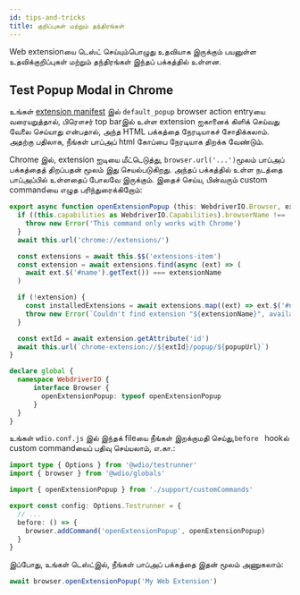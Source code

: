 ```yaml
---
id: tips-and-tricks
title: குறிப்புகள் மற்றும் தந்திரங்கள்
---
```


Web extensionயை டெஸ்ட் செய்யும்பொழுது உதவியாக இருக்கும் பயனுள்ள உதவிக்குறிப்புகள் மற்றும் தந்திரங்கள் இந்தப் பக்கத்தில் உள்ளன.

## Test Popup Modal in Chrome

உங்கள் [extension manifest](https://developer.mozilla.org/en-US/docs/Mozilla/Add-ons/WebExtensions/manifest.json/browser_action) இல் `default_popup` browser action entryயை வரையறுத்தால், பிரௌசர் top barஇல் உள்ள extension ஐகானைக் கிளிக் செய்வது வேலை செய்யாது என்பதால், அந்த HTML பக்கத்தை நேரடியாகச் சோதிக்கலாம். அதற்கு பதிலாக, நீங்கள் பாப்அப் html கோப்பை நேரடியாக திறக்க வேண்டும்.

Chrome இல், extension ஐடியை மீட்டெடுத்து, `browser.url('...')`மூலம் பாப்அப் பக்கத்தைத் திறப்பதன் மூலம் இது செயல்படுகிறது. அந்தப் பக்கத்தில் உள்ள நடத்தை பாப்அப்பில் உள்ளதைப் போலவே இருக்கும். இதைச் செய்ய, பின்வரும் custom commandயை எழுத பரிந்துரைக்கிறோம்:

```ts customCommand.ts
export async function openExtensionPopup (this: WebdriverIO.Browser, extensionName: string, popupUrl = 'index.html') {
  if ((this.capabilities as WebdriverIO.Capabilities).browserName !== 'chrome') {
    throw new Error('This command only works with Chrome')
  }
  await this.url('chrome://extensions/')

  const extensions = await this.$$('extensions-item')
  const extension = await extensions.find(async (ext) => (
    await ext.$('#name').getText()) === extensionName
  )

  if (!extension) {
    const installedExtensions = await extensions.map((ext) => ext.$('#name').getText())
    throw new Error(`Couldn't find extension "${extensionName}", available installed extensions are "${installedExtensions.join('", "')}"`)
  }

  const extId = await extension.getAttribute('id')
  await this.url(`chrome-extension://${extId}/popup/${popupUrl}`)
}

declare global {
  namespace WebdriverIO {
      interface Browser {
        openExtensionPopup: typeof openExtensionPopup
      }
  }
}
```

உங்கள் `wdio.conf.js` இல் இந்தக் fileயை நீங்கள் இறக்குமதி செய்து,`before ` hookல் custom commandயைப் பதிவு செய்யலாம், எ.கா.:

```ts wdio.conf.ts
import type { Options } from '@wdio/testrunner'
import { browser } from '@wdio/globals'

import { openExtensionPopup } from './support/customCommands'

export const config: Options.Testrunner = {
  // ...
  before: () => {
    browser.addCommand('openExtensionPopup', openExtensionPopup)
  }
}
```

இப்போது, உங்கள் டெஸ்ட்இல், நீங்கள் பாப்அப் பக்கத்தை இதன் மூலம் அணுகலாம்:

```ts
await browser.openExtensionPopup('My Web Extension')
```
